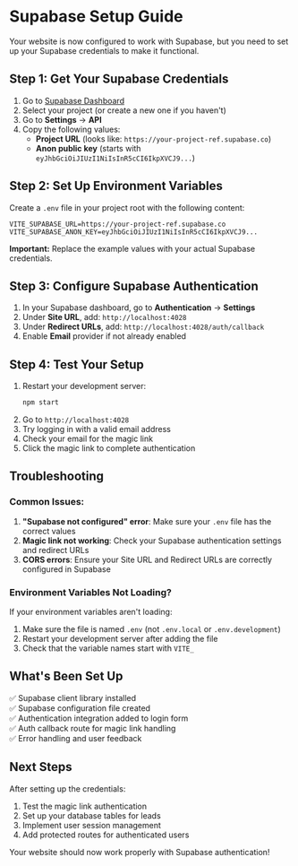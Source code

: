 # Supabase Setup Guide

Your website is now configured to work with Supabase, but you need to set up your Supabase credentials to make it functional.

## Step 1: Get Your Supabase Credentials

1. Go to [Supabase Dashboard](https://app.supabase.com)
2. Select your project (or create a new one if you haven't)
3. Go to **Settings** → **API**
4. Copy the following values:
   - **Project URL** (looks like: `https://your-project-ref.supabase.co`)
   - **Anon public key** (starts with `eyJhbGciOiJIUzI1NiIsInR5cCI6IkpXVCJ9...`)

## Step 2: Set Up Environment Variables

Create a `.env` file in your project root with the following content:

```env
VITE_SUPABASE_URL=https://your-project-ref.supabase.co
VITE_SUPABASE_ANON_KEY=eyJhbGciOiJIUzI1NiIsInR5cCI6IkpXVCJ9...
```

**Important:** Replace the example values with your actual Supabase credentials.

## Step 3: Configure Supabase Authentication

1. In your Supabase dashboard, go to **Authentication** → **Settings**
2. Under **Site URL**, add: `http://localhost:4028`
3. Under **Redirect URLs**, add: `http://localhost:4028/auth/callback`
4. Enable **Email** provider if not already enabled

## Step 4: Test Your Setup

1. Restart your development server:
   ```bash
   npm start
   ```
2. Go to `http://localhost:4028`
3. Try logging in with a valid email address
4. Check your email for the magic link
5. Click the magic link to complete authentication

## Troubleshooting

### Common Issues:

1. **"Supabase not configured" error**: Make sure your `.env` file has the correct values
2. **Magic link not working**: Check your Supabase authentication settings and redirect URLs
3. **CORS errors**: Ensure your Site URL and Redirect URLs are correctly configured in Supabase

### Environment Variables Not Loading?

If your environment variables aren't loading:
1. Make sure the file is named `.env` (not `.env.local` or `.env.development`)
2. Restart your development server after adding the file
3. Check that the variable names start with `VITE_`

## What's Been Set Up

✅ Supabase client library installed  
✅ Supabase configuration file created  
✅ Authentication integration added to login form  
✅ Auth callback route for magic link handling  
✅ Error handling and user feedback  

## Next Steps

After setting up the credentials:
1. Test the magic link authentication
2. Set up your database tables for leads
3. Implement user session management
4. Add protected routes for authenticated users

Your website should now work properly with Supabase authentication!
